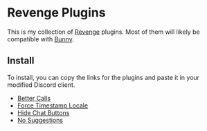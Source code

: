 # Revenge Plugins

This is my collection of [Revenge](https://github.com/revenge-mod/revenge) plugins. Most of them will likely be compatible with [Bunny](https://github.com/pyoncord/Bunny).

## Install

To install, you can copy the links for the plugins and paste it in your modified Discord client.

- [Better Calls](https://raw.githubusercontent.com/PalmDevs/revenge-plugins-builds/main/better-calls)
- [Force Timestamp Locale](https://raw.githubusercontent.com/PalmDevs/revenge-plugins-builds/main/force-timestamp-locale)
- [Hide Chat Buttons](https://raw.githubusercontent.com/PalmDevs/revenge-plugins-builds/main/hide-chat-buttons)
- [No Suggestions](https://raw.githubusercontent.com/PalmDevs/revenge-plugins-builds/main/no-suggestions)
